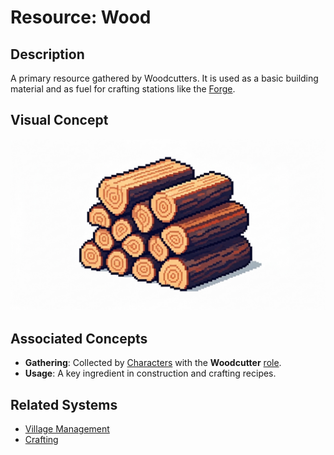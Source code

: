 # Resource: Wood

## Description
A primary resource gathered by Woodcutters. It is used as a basic building material and as fuel for crafting stations like the [Forge](../Buildings/Forge.md).

## Visual Concept
![Concept Art for Wood](../Wood.jpg)

## Associated Concepts
- **Gathering**: Collected by [Characters](../Character.md) with the **Woodcutter** [role](../../Gameplay/Roles.md).
- **Usage**: A key ingredient in construction and crafting recipes.

## Related Systems
- [Village Management](../../Systems/VillageManagement.md)
- [Crafting](../../Systems/Crafting.md)
